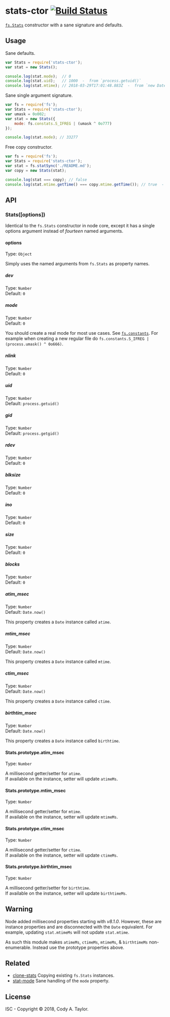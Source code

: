# stats-ctor [![Build Status](https://travis-ci.org/CodeMan99/stats-ctor.svg?branch=master)](https://travis-ci.org/CodeMan99/stats-ctor)

[`fs.Stats`](https://nodejs.org/dist/latest/docs/api/fs.html#fs_class_fs_stats) constructor with a sane signature and defaults.

## Usage

Sane defaults.

```javascript
var Stats = require('stats-ctor');
var stat = new Stats();

console.log(stat.mode);  // 0
console.log(stat.uid);   // 1000  -  from `process.getuid()`
console.log(stat.mtime); // 2018-03-29T17:01:48.883Z  -  from `new Date()`
```

Sane single argument signature.

```javascript
var fs = require('fs');
var Stats = require('stats-ctor');
var umask = 0o002;
var stat = new Stats({
	mode: fs.constats.S_IFREG | (umask ^ 0o777)
});

console.log(stat.mode); // 33277
```

Free copy constructor.

```javascript
var fs = require('fs');
var Stats = require('stats-ctor');
var stat = fs.statSync('./README.md');
var copy = new Stats(stat);

console.log(stat === copy); // false
console.log(stat.mtime.getTime() === copy.mtime.getTime()); // true  -  same for all properties on the copy instance
```

## API

### Stats([options])

Identical to the `fs.Stats` constructor in node core, except it has a single
options argument instead of _fourteen_ named arguments.

#### options

Type: `Object`

Simply uses the named arguments from `fs.Stats` as property names.

##### dev

Type: `Number`
<br>Default: `0`

##### mode

Type: `Number`
<br>Default: `0`

You should create a real mode for most use cases. See [`fs.constants`](https://nodejs.org/dist/latest/docs/api/fs.html#fs_file_type_constants). For example when creating a new regular file do `fs.constants.S_IFREG | (process.umask() ^ 0o666)`.

##### nlink

Type: `Number`
<br>Default: `0`

##### uid

Type: `Number`
<br>Default: `process.getuid()`

##### gid

Type: `Number`
<br>Default: `process.getgid()`

##### rdev

Type: `Number`
<br>Default: `0`

##### blksize

Type: `Number`
<br>Default: `0`

##### ino

Type: `Number`
<br>Default: `0`

##### size

Type: `Number`
<br>Default: `0`

##### blocks

Type: `Number`
<br>Default: `0`

##### atim_msec

Type: `Number`
<br>Default: `Date.now()`

This property creates a `Date` instance called `atime`.

##### mtim_msec

Type: `Number`
<br>Default: `Date.now()`

This property creates a `Date` instance called `mtime`.

##### ctim_msec

Type: `Number`
<br>Default: `Date.now()`

This property creates a `Date` instance called `ctime`.

##### birthtim_msec

Type: `Number`
<br>Default: `Date.now()`

This property creates a `Date` instance called `birthtime`.

#### Stats.prototype.atim_msec

Type: `Number`

A millisecond getter/setter for `atime`.
<br>If available on the instance, setter will update `atimeMs`.

#### Stats.prototype.mtim_msec

Type: `Number`

A millisecond getter/setter for `mtime`.
<br>If available on the instance, setter will update `mtimeMs`.

#### Stats.prototype.ctim_msec

Type: `Number`

A millisecond getter/setter for `ctime`.
<br>If available on the instance, setter will update `ctimeMs`.

#### Stats.prototype.birthtim_msec

Type: `Number`

A millisecond getter/setter for `birthtime`.
<br>If available on the instance, setter will update `birthtimeMs`.

## Warning

Node added millisecond properties starting with *v8.1.0*. However, these are
instance properties and are disconnected with the `Date` equivalent. For
example, updating `stat.mtimeMs` will not update `stat.mtime`.

As such this module makes `atimeMs`, `ctimeMs`, `mtimeMs`, & `birthtimeMs`
non-enumerable. Instead use the prototype properties above.

## Related

 * [clone-stats](https://github.com/hughsk/clone-stats) Copying existing `fs.Stats` instances.
 * [stat-mode](https://github.com/TooTallNate/stat-mode) Sane handling of the `mode` property.

## License

ISC - Copyright &copy; 2018, Cody A. Taylor.
